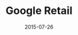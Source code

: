 ---
layout: site
title: "Google Retail"
date: 2015-07-26
categories: [google]
version: 1.5.9
major: 1
minor: 5
patch: 9
slug: google-retail
link: https://www.google.com/retail/
submitter: lpolepeddi
permalink: /sites/:slug
---